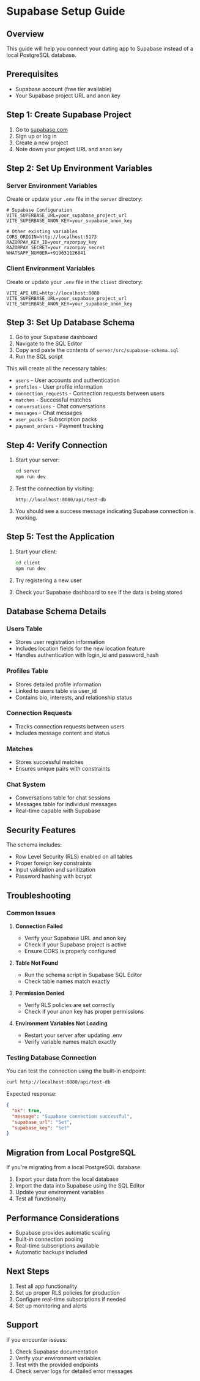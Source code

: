 # Supabase Setup Guide

## Overview
This guide will help you connect your dating app to Supabase instead of a local PostgreSQL database.

## Prerequisites
- Supabase account (free tier available)
- Your Supabase project URL and anon key

## Step 1: Create Supabase Project

1. Go to [supabase.com](https://supabase.com)
2. Sign up or log in
3. Create a new project
4. Note down your project URL and anon key

## Step 2: Set Up Environment Variables

### Server Environment Variables
Create or update your `.env` file in the `server` directory:

```env
# Supabase Configuration
VITE_SUPERBASE_URL=your_supabase_project_url
VITE_SUPERBASE_ANON_KEY=your_supabase_anon_key

# Other existing variables
CORS_ORIGIN=http://localhost:5173
RAZORPAY_KEY_ID=your_razorpay_key
RAZORPAY_SECRET=your_razorpay_secret
WHATSAPP_NUMBER=+919631126841
```

### Client Environment Variables
Create or update your `.env` file in the `client` directory:

```env
VITE_API_URL=http://localhost:8080
VITE_SUPERBASE_URL=your_supabase_project_url
VITE_SUPERBASE_ANON_KEY=your_supabase_anon_key
```

## Step 3: Set Up Database Schema

1. Go to your Supabase dashboard
2. Navigate to the SQL Editor
3. Copy and paste the contents of `server/src/supabase-schema.sql`
4. Run the SQL script

This will create all the necessary tables:
- `users` - User accounts and authentication
- `profiles` - User profile information
- `connection_requests` - Connection requests between users
- `matches` - Successful matches
- `conversations` - Chat conversations
- `messages` - Chat messages
- `user_packs` - Subscription packs
- `payment_orders` - Payment tracking

## Step 4: Verify Connection

1. Start your server:
   ```bash
   cd server
   npm run dev
   ```

2. Test the connection by visiting:
   ```
   http://localhost:8080/api/test-db
   ```

3. You should see a success message indicating Supabase connection is working.

## Step 5: Test the Application

1. Start your client:
   ```bash
   cd client
   npm run dev
   ```

2. Try registering a new user
3. Check your Supabase dashboard to see if the data is being stored

## Database Schema Details

### Users Table
- Stores user registration information
- Includes location fields for the new location feature
- Handles authentication with login_id and password_hash

### Profiles Table
- Stores detailed profile information
- Linked to users table via user_id
- Contains bio, interests, and relationship status

### Connection Requests
- Tracks connection requests between users
- Includes message content and status

### Matches
- Stores successful matches
- Ensures unique pairs with constraints

### Chat System
- Conversations table for chat sessions
- Messages table for individual messages
- Real-time capable with Supabase

## Security Features

The schema includes:
- Row Level Security (RLS) enabled on all tables
- Proper foreign key constraints
- Input validation and sanitization
- Password hashing with bcrypt

## Troubleshooting

### Common Issues

1. **Connection Failed**
   - Verify your Supabase URL and anon key
   - Check if your Supabase project is active
   - Ensure CORS is properly configured

2. **Table Not Found**
   - Run the schema script in Supabase SQL Editor
   - Check table names match exactly

3. **Permission Denied**
   - Verify RLS policies are set correctly
   - Check if your anon key has proper permissions

4. **Environment Variables Not Loading**
   - Restart your server after updating .env
   - Verify variable names match exactly

### Testing Database Connection

You can test the connection using the built-in endpoint:

```bash
curl http://localhost:8080/api/test-db
```

Expected response:
```json
{
  "ok": true,
  "message": "Supabase connection successful",
  "supabase_url": "Set",
  "supabase_key": "Set"
}
```

## Migration from Local PostgreSQL

If you're migrating from a local PostgreSQL database:

1. Export your data from the local database
2. Import the data into Supabase using the SQL Editor
3. Update your environment variables
4. Test all functionality

## Performance Considerations

- Supabase provides automatic scaling
- Built-in connection pooling
- Real-time subscriptions available
- Automatic backups included

## Next Steps

1. Test all app functionality
2. Set up proper RLS policies for production
3. Configure real-time subscriptions if needed
4. Set up monitoring and alerts

## Support

If you encounter issues:
1. Check Supabase documentation
2. Verify your environment variables
3. Test with the provided endpoints
4. Check server logs for detailed error messages

